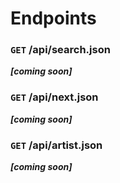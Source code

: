 # Endpoints

### ```GET``` /api/search.json

***[coming soon]***

### ```GET``` /api/next.json

***[coming soon]***

### ```GET``` /api/artist.json

***[coming soon]***
